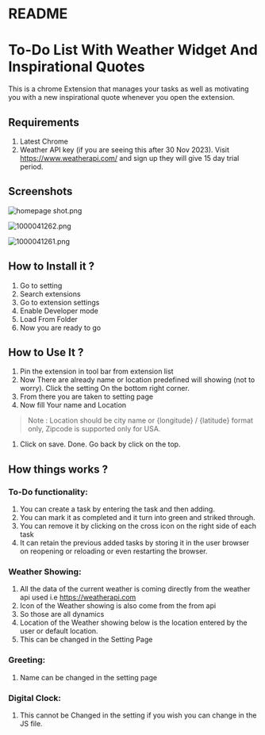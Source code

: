 # README

# To-Do List With Weather Widget And Inspirational Quotes

This is a chrome Extension that manages your tasks as well as motivating you with a new inspirational quote whenever you open the extension.

## Requirements

1. Latest Chrome
2. Weather API key (if you are seeing this after 30 Nov 2023). Visit https://www.weatherapi.com/ and sign up they will give 15 day trial period.

## Screenshots

![homepage shot.png](README%204f62cb02cce44346a163f28b4dd1c18d/homepage_shot.png)

![1000041262.png](README%204f62cb02cce44346a163f28b4dd1c18d/1000041262.png)

![1000041261.png](README%204f62cb02cce44346a163f28b4dd1c18d/1000041261.png)

## How to Install it ?

1. Go to setting 
2. Search extensions
3. Go to extension settings 
4. Enable Developer mode 
5. Load From Folder 
6. Now you are ready to go 

## How to Use It ?

1. Pin the extension in tool bar from extension list 
2. Now There are already name or location predefined will showing (not to worry). Click the setting On the bottom right corner.
3. From there you are taken to setting page 
4. Now fill Your name and Location

> Note : Location should be city name or {longitude} / {latitude} format only, Zipcode is supported only for USA.
> 
1. Click on save. Done. Go back by click on the top. 

## How things works ?

### To-Do functionality:

1. You can create a task by entering the task and then adding.
2. You can mark it as completed and it turn into green and striked through.
3. You can remove it by clicking on the cross icon on the right side of each task 
4. It can retain the previous added tasks by storing it in the user browser on reopening or reloading or even restarting the browser.

### Weather Showing:

1. All the data of the current weather is coming directly from the weather api used i.e https://weatherapi.com
2. Icon of the Weather showing is also come from the from api 
3. So those are all dynamics
4. Location of the Weather showing below is the location entered by the user or default location.
5. This can be changed in the Setting Page

### Greeting:

1. Name can be changed in the setting page

### Digital Clock:

1. This cannot be Changed in the setting if you wish you can change in the JS file.